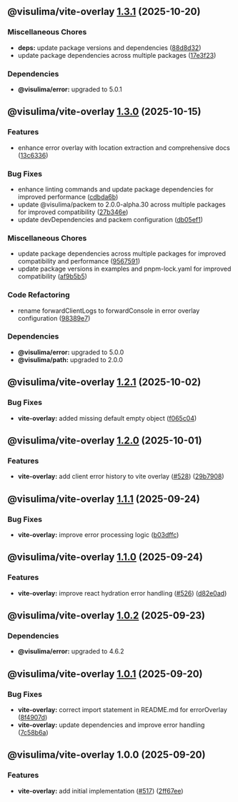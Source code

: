 ## @visulima/vite-overlay [1.3.1](https://github.com/visulima/visulima/compare/@visulima/vite-overlay@1.3.0...@visulima/vite-overlay@1.3.1) (2025-10-20)

### Miscellaneous Chores

* **deps:** update package versions and dependencies ([88d8d32](https://github.com/visulima/visulima/commit/88d8d32c4629a7a06c8770369191da2cc81087cc))
* update package dependencies across multiple packages ([17e3f23](https://github.com/visulima/visulima/commit/17e3f2377c8a3f98e2eed2192c5adaf6e32558b5))


### Dependencies

* **@visulima/error:** upgraded to 5.0.1

## @visulima/vite-overlay [1.3.0](https://github.com/visulima/visulima/compare/@visulima/vite-overlay@1.2.1...@visulima/vite-overlay@1.3.0) (2025-10-15)

### Features

* enhance error overlay with location extraction and comprehensive docs ([13c6336](https://github.com/visulima/visulima/commit/13c63366c6e4a462f89da56fe10ad4f5d7cf875f))

### Bug Fixes

* enhance linting commands and update package dependencies for improved performance ([cdbda6b](https://github.com/visulima/visulima/commit/cdbda6bd693d0618b58525e8fe10eb45d90eb6f5))
* update @visulima/packem to 2.0.0-alpha.30 across multiple packages for improved compatibility ([27b346e](https://github.com/visulima/visulima/commit/27b346eaa1c0fb0e420d9a9824482028307f4249))
* update devDependencies and packem configuration ([db05ef1](https://github.com/visulima/visulima/commit/db05ef1f50c6efa73be2ab8f1362fa90587fafeb))

### Miscellaneous Chores

* update package dependencies across multiple packages for improved compatibility and performance ([9567591](https://github.com/visulima/visulima/commit/9567591c415da3002f3a4fe08f8caf7ce01ca5f7))
* update package versions in examples and pnpm-lock.yaml for improved compatibility ([af9b5b5](https://github.com/visulima/visulima/commit/af9b5b563c8bcff0ad8da3c51278a13b320cfe96))

### Code Refactoring

* rename forwardClientLogs to forwardConsole in error overlay configuration ([98389e7](https://github.com/visulima/visulima/commit/98389e7e7ef63d8fbbd48fb4595bdeb34c636b37))


### Dependencies

* **@visulima/error:** upgraded to 5.0.0
* **@visulima/path:** upgraded to 2.0.0

## @visulima/vite-overlay [1.2.1](https://github.com/visulima/visulima/compare/@visulima/vite-overlay@1.2.0...@visulima/vite-overlay@1.2.1) (2025-10-02)

### Bug Fixes

* **vite-overlay:**  added missing default empty object ([f065c04](https://github.com/visulima/visulima/commit/f065c049f269613033284ea6b3ad08f66274f00d))

## @visulima/vite-overlay [1.2.0](https://github.com/visulima/visulima/compare/@visulima/vite-overlay@1.1.1...@visulima/vite-overlay@1.2.0) (2025-10-01)

### Features

* **vite-overlay:** add client error history to vite overlay ([#528](https://github.com/visulima/visulima/issues/528)) ([29b7908](https://github.com/visulima/visulima/commit/29b79085f7ffe1b3c14f59f87ef76514eed8291c))

## @visulima/vite-overlay [1.1.1](https://github.com/visulima/visulima/compare/@visulima/vite-overlay@1.1.0...@visulima/vite-overlay@1.1.1) (2025-09-24)

### Bug Fixes

* **vite-overlay:** improve error processing logic ([b03dffc](https://github.com/visulima/visulima/commit/b03dffc589b7aa6d26528ac001cd54d50cdbf7e8))

## @visulima/vite-overlay [1.1.0](https://github.com/visulima/visulima/compare/@visulima/vite-overlay@1.0.2...@visulima/vite-overlay@1.1.0) (2025-09-24)

### Features

* **vite-overlay:** improve react hydration error handling ([#526](https://github.com/visulima/visulima/issues/526)) ([d82e0ad](https://github.com/visulima/visulima/commit/d82e0ad94bafc4c23af0e5d4745c3a23a8d4746f))

## @visulima/vite-overlay [1.0.2](https://github.com/visulima/visulima/compare/@visulima/vite-overlay@1.0.1...@visulima/vite-overlay@1.0.2) (2025-09-23)


### Dependencies

* **@visulima/error:** upgraded to 4.6.2

## @visulima/vite-overlay [1.0.1](https://github.com/visulima/visulima/compare/@visulima/vite-overlay@1.0.0...@visulima/vite-overlay@1.0.1) (2025-09-20)

### Bug Fixes

* **vite-overlay:** correct import statement in README.md for errorOverlay ([8f4907d](https://github.com/visulima/visulima/commit/8f4907d176b05b549616e3b6df98147aea062ac3))
* **vite-overlay:** update dependencies and improve error handling ([7c58b6a](https://github.com/visulima/visulima/commit/7c58b6aca8a84dc2073ecb53dd0513b0f7cc8d60))

## @visulima/vite-overlay 1.0.0 (2025-09-20)

### Features

* **vite-overlay:** add initial implementation ([#517](https://github.com/visulima/visulima/issues/517)) ([2ff67ee](https://github.com/visulima/visulima/commit/2ff67ee316ee517f1c55b39b27a10aebb82dd4b9))
